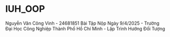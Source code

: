 # IUH_OOP
Nguyễn Văn Công Vinh - 24681851
Bài Tập Nộp Ngày 9/4/2025 - Trường Đại Học Công Nghiệp Thành Phố Hồ Chí Minh - Lập Trình Hướng Đối Tượng
